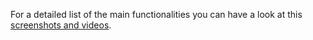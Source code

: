For a detailed list of the main functionalities you can have a look at this [screenshots and videos](http://wwwiti.cs.uni-magdeburg.de/iti_db/research/featureide/#screenshots).